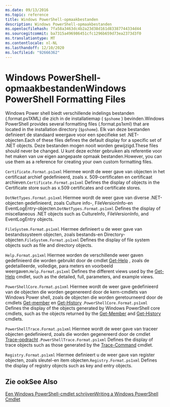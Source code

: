 ```yaml
---
ms.date: 09/13/2016
ms.topic: reference
title: Windows PowerShell-opmaakbestanden
description: Windows PowerShell-opmaakbestanden
ms.openlocfilehash: 7fa58a3463dc4b2a23d38d161d83387744334d44
ms.sourcegitcommit: ba7315a496986451cfc1296b659d73ea2373d3f0
ms.translationtype: MT
ms.contentlocale: nl-NL
ms.lasthandoff: 12/10/2020
ms.locfileid: "92666362"
---
```

# <a name="windows-powershell-formatting-files"></a><span data-ttu-id="3d00e-103">Windows PowerShell-opmaakbestanden</span><span class="sxs-lookup"><span data-stu-id="3d00e-103">Windows PowerShell Formatting Files</span></span>

<span data-ttu-id="3d00e-104">Windows Power shell biedt verschillende indelings bestanden (.format.ps1XML) die zich in de installatiemap ( `$pshome` ) bevinden.</span><span class="sxs-lookup"><span data-stu-id="3d00e-104">Windows PowerShell provides several formatting files (.format.ps1xml) that are located in the installation directory (`$pshome`).</span></span> <span data-ttu-id="3d00e-105">Elk van deze bestanden definieert de standaard weergave voor een specifieke set .NET-objecten.</span><span class="sxs-lookup"><span data-stu-id="3d00e-105">Each of these files defines the default display for a specific set of .NET objects.</span></span> <span data-ttu-id="3d00e-106">Deze bestanden mogen nooit worden gewijzigd.</span><span class="sxs-lookup"><span data-stu-id="3d00e-106">These files should never be changed.</span></span> <span data-ttu-id="3d00e-107">U kunt deze echter gebruiken als referentie voor het maken van uw eigen aangepaste opmaak bestanden.</span><span class="sxs-lookup"><span data-stu-id="3d00e-107">However, you can use them as a reference for creating your own custom formatting files.</span></span>

<span data-ttu-id="3d00e-108">`Certificate.Format.ps1xml` Hiermee wordt de weer gave van objecten in het certificaat archief gedefinieerd, zoals x. 509-certificaten en certificaat archieven.</span><span class="sxs-lookup"><span data-stu-id="3d00e-108">`Certificate.Format.ps1xml` Defines the display of objects in the Certificate store such as x.509 certificates and certificate stores.</span></span>

<span data-ttu-id="3d00e-109">`DotNetTypes.Format.ps1xml` Hiermee wordt de weer gave van diverse .NET-objecten gedefinieerd, zoals Culture info-, FileVersionInfo-en EventLogEntry-objecten.</span><span class="sxs-lookup"><span data-stu-id="3d00e-109">`DotNetTypes.Format.ps1xml` Defines the display of miscellaneous .NET objects such as CultureInfo, FileVersionInfo, and EventLogEntry objects.</span></span>

<span data-ttu-id="3d00e-110">`FileSystem.Format.ps1xml` Hiermee definieert u de weer gave van bestandssysteem objecten, zoals bestands-en Directory-objecten.</span><span class="sxs-lookup"><span data-stu-id="3d00e-110">`FileSystem.Format.ps1xml` Defines the display of file system objects such as file and directory objects.</span></span>

<span data-ttu-id="3d00e-111">`Help.Format.ps1xml` Hiermee worden de verschillende weer gaven gedefinieerd die worden gebruikt door de cmdlet [Get-Help](/powershell/module/Microsoft.PowerShell.Core/Get-Help) , zoals de gedetailleerde, volledige, para meters en voorbeeld weergaven.</span><span class="sxs-lookup"><span data-stu-id="3d00e-111">`Help.Format.ps1xml` Defines the different views used by the [Get-Help](/powershell/module/Microsoft.PowerShell.Core/Get-Help) cmdlet, such as the detailed, full, parameters, and example views.</span></span>

<span data-ttu-id="3d00e-112">`PowerShellCore.Format.ps1xml` Hiermee wordt de weer gave gedefinieerd van de objecten die worden gegenereerd door de kern-cmdlets van Windows Power shell, zoals de objecten die worden geretourneerd door de cmdlets [Get-member](/powershell/module/Microsoft.PowerShell.Utility/Get-Member) en [Get-History](/powershell/module/Microsoft.PowerShell.Core/Get-History) .</span><span class="sxs-lookup"><span data-stu-id="3d00e-112">`PowerShellCore.Format.ps1xml` Defines the display of the objects generated by Windows PowerShell core cmdlets, such as the objects returned by the [Get-Member](/powershell/module/Microsoft.PowerShell.Utility/Get-Member) and [Get-History](/powershell/module/Microsoft.PowerShell.Core/Get-History) cmdlets.</span></span>

<span data-ttu-id="3d00e-113">`PowerShellTrace.Format.ps1xml` Hiermee wordt de weer gave van traceer objecten gedefinieerd, zoals die worden gegenereerd door de cmdlet [Trace-opdracht](/powershell/module/Microsoft.PowerShell.Utility/Trace-Command) .</span><span class="sxs-lookup"><span data-stu-id="3d00e-113">`PowerShellTrace.Format.ps1xml` Defines the display of trace objects such as those generated by the [Trace-Command](/powershell/module/Microsoft.PowerShell.Utility/Trace-Command) cmdlet.</span></span>

<span data-ttu-id="3d00e-114">`Registry.Format.ps1xml` Hiermee definieert u de weer gave van register objecten, zoals sleutel-en item objecten.</span><span class="sxs-lookup"><span data-stu-id="3d00e-114">`Registry.Format.ps1xml` Defines the display of registry objects such as key and entry objects.</span></span>

## <a name="see-also"></a><span data-ttu-id="3d00e-115">Zie ook</span><span class="sxs-lookup"><span data-stu-id="3d00e-115">See Also</span></span>

[<span data-ttu-id="3d00e-116">Een Windows PowerShell-cmdlet schrijven</span><span class="sxs-lookup"><span data-stu-id="3d00e-116">Writing a Windows PowerShell Cmdlet</span></span>](../cmdlet/writing-a-windows-powershell-cmdlet.md)
